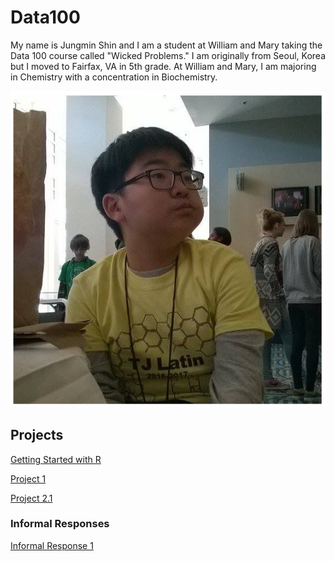 

# Data100
My name is Jungmin Shin and I am a student at William and Mary taking the Data 100 course called "Wicked Problems." I am originally from Seoul, Korea but I moved to Fairfax, VA in 5th grade. At William and Mary, I am majoring in Chemistry with a concentration in Biochemistry. 

![](ProfilePicture.PNG)

## Projects
[Getting Started with R](GettingStartedwithR.md) 

[Project 1](Project_1.md)

[Project 2.1](Project_2_1)

### Informal Responses
[Informal Response 1](Informal_Response_1.md)
